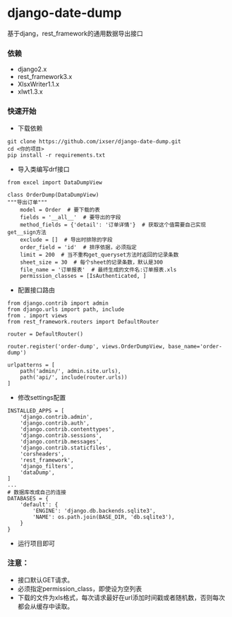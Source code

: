 # django-date-dump
基于djang，rest_framework的通用数据导出接口

### 依赖

- django2.x
- rest_framework3.x
- XlsxWriter1.1.x
- xlwt1.3.x

### 快速开始

- 下载依赖

```
git clone https://github.com/ixser/django-date-dump.git
cd <你的项目>
pip install -r requirements.txt
```

- 导入类编写drf接口

```
from excel import DataDumpView

class OrderDump(DataDumpView)
"""导出订单"""
    model = Order  # 要下载的表
    fields = '__all__'  # 要导出的字段
    method_fields = {'detail': '订单详情'}  # 获取这个值需要自己实现get__sign方法
    exclude = []  # 导出时排除的字段
    order_field = 'id'  # 排序依据，必须指定
    limit = 200  # 当不重构get_queryset方法时返回的记录条数
    sheet_size = 30  # 每个sheet的记录条数，默认是300
    file_name = '订单报表'  # 最终生成的文件名:订单报表.xls
    permission_classes = [IsAuthenticated, ]
```

- 配置接口路由

```
from django.contrib import admin
from django.urls import path, include
from . import views
from rest_framework.routers import DefaultRouter

router = DefaultRouter()

router.register('order-dump', views.OrderDumpView, base_name='order-dump')

urlpatterns = [
    path('admin/', admin.site.urls),
    path('api/', include(router.urls))
]

```

- 修改settings配置

```
INSTALLED_APPS = [
    'django.contrib.admin',
    'django.contrib.auth',
    'django.contrib.contenttypes',
    'django.contrib.sessions',
    'django.contrib.messages',
    'django.contrib.staticfiles',
    'corsheaders',
    'rest_framework',
    'django_filters',
    'dataDump',
]
...
# 数据库改成自己的连接
DATABASES = {
    'default': {
        'ENGINE': 'django.db.backends.sqlite3',
        'NAME': os.path.join(BASE_DIR, 'db.sqlite3'),
    }
}
```

- 运行项目即可

### 注意：　

- 接口默认GET请求。
- 必须指定permission_class，即使设为空列表
- 下载的文件为xls格式，每次请求最好在url添加时间戳或者随机数，否则每次都会从缓存中读取。
